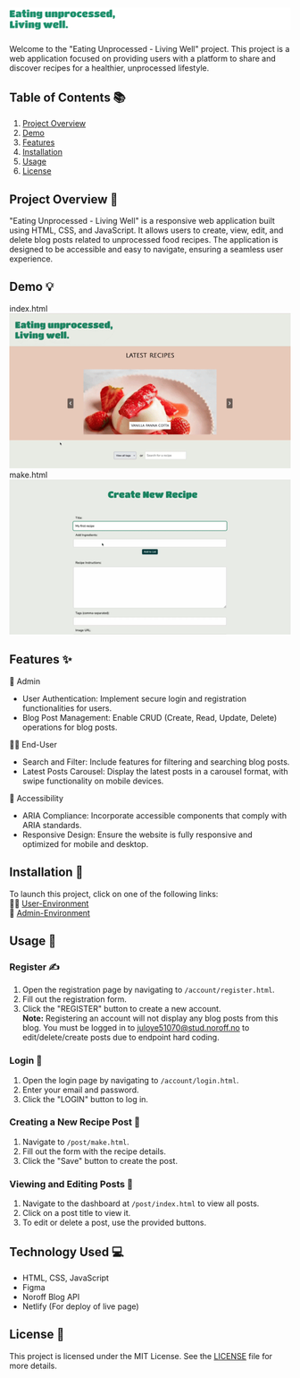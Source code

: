 # <img src="screenshots/Frame2.png" alt="Screenshot of Frame2">

Welcome to the "Eating Unprocessed - Living Well" project. This project is a web application focused on providing users with a platform to share and discover recipes for a healthier, unprocessed lifestyle.

## Table of Contents 📚

1. [Project Overview](#project-overview)
2. [Demo](#demo)
3. [Features](#features)
4. [Installation ](#installation)
5. [Usage](#usage)
6. [License](#license)

## Project Overview 📝

"Eating Unprocessed - Living Well" is a responsive web application built using HTML, CSS, and JavaScript. It allows users to create, view, edit, and delete blog posts related to unprocessed food recipes. The application is designed to be accessible and easy to navigate, ensuring a seamless user experience.

## Demo 💡

index.html <br>
<img src="screenshots/index.gif" alt="Demo of the application"> <br>
make.html <br>
<img src="screenshots/make.gif" alt="Demo of the application">

## Features ✨

🔐 Admin

- User Authentication: Implement secure login and registration functionalities for users.
- Blog Post Management: Enable CRUD (Create, Read, Update, Delete) operations for blog posts.

🙋‍♀️ End-User

- Search and Filter: Include features for filtering and searching blog posts.
- Latest Posts Carousel: Display the latest posts in a carousel format, with swipe functionality on mobile devices.

🔎 Accessibility

- ARIA Compliance: Incorporate accessible components that comply with ARIA standards.
- Responsive Design: Ensure the website is fully responsive and optimized for mobile and desktop.

## Installation 🎥

To launch this project, click on one of the following links: <br>
🙋‍♀️ [User-Environment](https://fed1-exam-julieoyen.netlify.app/) <br>
🔐 [Admin-Environment](https://fed1-exam-julieoyen.netlify.app/account/login.html)

## Usage 🔧

### Register ✍️

1. Open the registration page by navigating to `/account/register.html`.
2. Fill out the registration form.
3. Click the "REGISTER" button to create a new account. <br>
   **Note:** Registering an account will not display any blog posts from this blog. You must be logged in to juloye51070@stud.noroff.no to edit/delete/create posts due to endpoint hard coding.

### Login 🔑

1. Open the login page by navigating to `/account/login.html`.
2. Enter your email and password.
3. Click the "LOGIN" button to log in.

### Creating a New Recipe Post 🥗

1. Navigate to `/post/make.html`.
2. Fill out the form with the recipe details.
3. Click the "Save" button to create the post.

### Viewing and Editing Posts 📝

1. Navigate to the dashboard at `/post/index.html` to view all posts.
2. Click on a post title to view it.
3. To edit or delete a post, use the provided buttons.

## Technology Used 💻

- HTML, CSS, JavaScript
- Figma
- Noroff Blog API
- Netlify (For deploy of live page)

## License 📜

This project is licensed under the MIT License. See the [LICENSE](LICENSE) file for more details.
